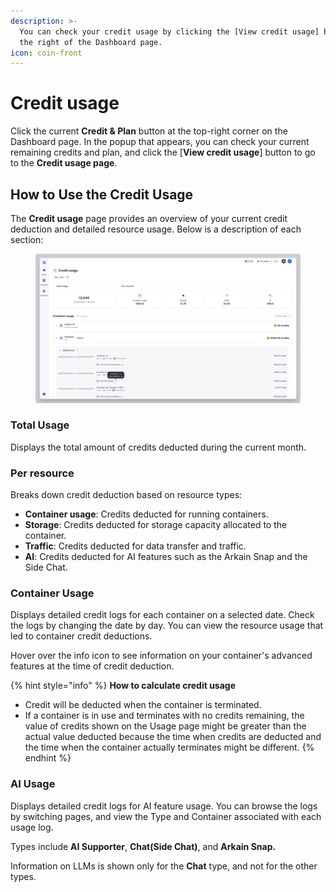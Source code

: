 ```yaml
---
description: >-
  You can check your credit usage by clicking the [View credit usage] button at
  the right of the Dashboard page.
icon: coin-front
---
```


# Credit usage

Click the current **Credit & Plan** button at the top-right corner on the Dashboard page. In the popup that appears, you can check your current remaining credits and plan, and click the \[**View credit usage**] button to go to the **Credit usage page**.

## **How to Use the Credit Usage**

The **Credit usage** page provides an overview of your current credit deduction and detailed resource usage. Below is a description of each section:

<figure><img src="../../.gitbook/assets/Usage (5).png" alt=""><figcaption></figcaption></figure>

### **Total Usage**

Displays the total amount of credits deducted during the current month.

### **Per resource**

Breaks down credit deduction based on resource types:

* **Container usage**: Credits deducted for running containers.
* **Storage**: Credits deducted for storage capacity allocated to the container.
* **Traffic**: Credits deducted for data transfer and traffic.
* **AI**: Credits deducted for AI features such as the Arkain Snap and the Side Chat.



### Container Usage

Displays detailed credit logs for each container on a selected date. Check the logs by changing the date by day. You can view the resource usage that led to container credit deductions.

Hover over the info icon to see information on your container's advanced features at the time of credit deduction.

{% hint style="info" %}
**How to calculate credit usage**

* Credit will be deducted when the container is terminated.
* If a container is in use and terminates with no credits remaining, the value of credits shown on the Usage page might be greater than the actual value deducted because the time when credits are deducted and the time when the container actually terminates might be different.
{% endhint %}

### &#x20;AI Usage

Displays detailed credit logs for AI feature usage. You can browse the logs by switching pages, and view the Type and Container associated with each usage log.&#x20;

Types include **AI Supporter**, **Chat(Side Chat)**, and **Arkain Snap.**&#x20;

Information on LLMs is shown only for the **Chat** type, and not for the other types.

